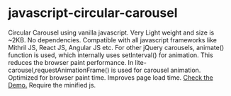 # javascript-circular-carousel
Circular Carousel using vanilla javascript. 
Very Light weight and size is ~2KB. No dependencies.
Compatible with all javascript frameworks like Mithril JS, React JS, Angular JS etc.
For other jQuery carousels, animate() function is used, which internally uses setInterval() for animation. This reduces the browser paint performance.
In lite-carousel,requestAnimationFrame() is used for carousel animation. Optimized for browser paint time. Improves page load time.
<a href="http://htmlpreview.github.io/?https://github.com/dineshselvantdm/javascript-circular-carousel/blob/master/demo.html">Check the Demo.</a>
Require the minified js.


 
